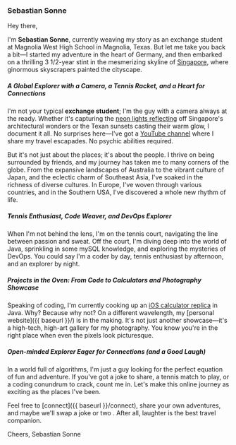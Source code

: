 ### Sebastian Sonne

Hey there,

I'm __Sebastian Sonne__, currently weaving my story as an exchange student at Magnolia West High School in Magnolia, Texas. But let me take you back a bit—I started my adventure in the heart of Germany, and then embarked on a thrilling 3 1/2-year stint in the mesmerizing skyline of [Singapore](https://google.com/search?q=singapore), where ginormous skyscrapers painted the cityscape.

##### **A Global Explorer with a Camera, a Tennis Racket, and a Heart for Connections**

I'm not your typical __exchange student__; I'm the guy with a camera always at the ready. Whether it's capturing the [neon lights reflecting](https://www.google.com/search?q=singapore+neon+night) off Singapore's architectural wonders or the Texan sunsets casting their warm glow, I document it all. No surprises here—I've got a [YouTube channel](https://youtube.com/sebastianSonne) where I share my travel escapades. No psychic abilities required.

But it's not just about the places; it's about the people. I thrive on being surrounded by friends, and my journey has taken me to many corners of the globe. From the expansive landscapes of Australia to the vibrant culture of Japan, and the eclectic charm of Southeast Asia, I've soaked in the richness of diverse cultures. In Europe, I've woven through various countries, and in the Southern USA, I've discovered a whole new rhythm of life.

#####  **Tennis Enthusiast, Code Weaver, and DevOps Explorer**

When I'm not behind the lens, I'm on the tennis court, navigating the line between passion and sweat. Off the court, I'm diving deep into the world of Java, sprinkling in some mySQL knowledge, and exploring the mysteries of DevOps. You could say I'm a coder by day, tennis enthusiast by afternoon, and an explorer by night.

##### **Projects in the Oven: From Code to Calculators and Photography Showcase**

Speaking of coding, I'm currently cooking up an [iOS calculator replica](https://github.com/Sebastian-Sonne/ios-calculator) in Java. Why? Because why not? On a different wavelength, my [personal website]({{ baseurl }}/) is in the making. It's not just another showcase—it's a high-tech, high-art gallery for my photography. You know you're in the right place when even the pixels look picturesque.

##### **Open-minded Explorer Eager for Connections (and a Good Laugh)**

In a world full of algorithms, I'm just a guy looking for the perfect equation of fun and adventure. If you've got a joke to share, a tennis match to play, or a coding conundrum to crack, count me in. Let's make this online journey as exciting as the places I've been.

Feel free to [connect]({{ baseurl }}/connect), share your own adventures, and maybe we'll swap a joke or two . After all, laughter is the best travel companion.

Cheers, Sebastian Sonne